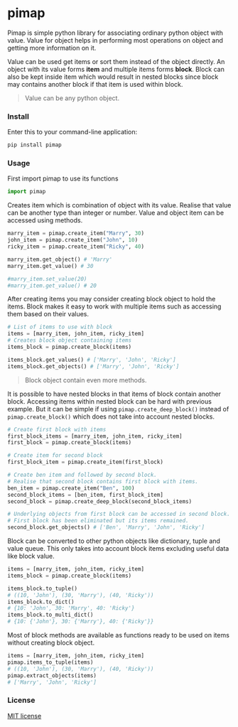 # pimap
Pimap is simple python library for associating ordinary python object
with value. Value for object helps in performing most operations on object
and getting more information on it.

Value can be used get items or sort them instead of the object directly. An object with its value forms **item** and multiple items forms **block**. 
Block can also be kept inside item which would result in nested blocks since 
block may contains another block if that item is used within block.

> Value can be any python object.


### Install
Enter this to your command-line application:
```bash
pip install pimap
```

### Usage

First import pimap to use its functions
```python
import pimap
```

Creates item which is combination of object with its value. Realise that 
value can be another type than integer or number. Value and object
item can be accessed using methods. 


```python
marry_item = pimap.create_item("Marry", 30)
john_item = pimap.create_item("John", 10)
ricky_item = pimap.create_item("Ricky", 40)

marry_item.get_object() # 'Marry'
marry_item.get_value() # 30

#marry_item.set_value(20)
#marry_item.get_value() # 20
```

After creating items you may consider creating block object to hold the 
items. Block makes it easy to work with multiple items such as accessing 
them based on their values.

```python
# List of items to use with block
items = [marry_item, john_item, ricky_item]
# Creates block object containing items
items_block = pimap.create_block(items)

items_block.get_values() # ['Marry', 'John', 'Ricky']
items_block.get_objects() # ['Marry', 'John', 'Ricky']
```
> Block object contain even more methods.


It is possible to have nested blocks in that items of block contain another
block. Accessing items within nested block can be hard with previous 
example. But it can be simple if using `pimap.create_deep_block()` instead
of `pimap.create_block()` which does not take into account nested blocks.

```python
# Create first block with items
first_block_items = [marry_item, john_item, ricky_item]
first_block = pimap.create_block(items)

# Create item for second block
first_block_item = pimap.create_item(first_block)

# Create ben item and followed by second block.
# Realise that second block contains first block with items.
ben_item = pimap.create_item("Ben", 100)
second_block_items = [ben_item, first_block_item]
second_block = pimap.create_deep_block(second_block_items)

# Underlying objects from first block can be accessed in second block.
# First block has been eliminated but its items remained.
second_block.get_objects() # ['Ben', 'Marry', 'John', 'Ricky']
```

Block can be converted to other python objects like dictionary, tuple 
and value queue. This only takes into account block items excluding
useful data like block value.

```python
items = [marry_item, john_item, ricky_item]
items_block = pimap.create_block(items)

items_block.to_tuple() 
# ((10, 'John'), (30, 'Marry'), (40, 'Ricky'))
items_block.to_dict() 
# {10: 'John', 30: 'Marry', 40: 'Ricky'}
items_block.to_multi_dict() 
# {10: {'John'}, 30: {'Marry'}, 40: {'Ricky'}}
```


Most of block methods are available as functions ready to be used on items
without creating block object. 
```python
items = [marry_item, john_item, ricky_item]
pimap.items_to_tuple(items) 
# ((10, 'John'), (30, 'Marry'), (40, 'Ricky'))
pimap.extract_objects(items)
# ['Marry', 'John', 'Ricky']
```

### License
[MIT license](https://github.com/sekgobela-kevin/pimap/blob/main/LICENSE)
